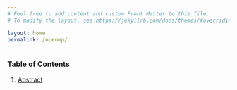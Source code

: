 ```yaml
---
# Feel free to add content and custom Front Matter to this file.
# To modify the layout, see https://jekyllrb.com/docs/themes/#overriding-theme-defaults

layout: home
permalink: /openmp/
---
```



### Table of Contents

1. [Abstract](/openmp/abstract.md)
